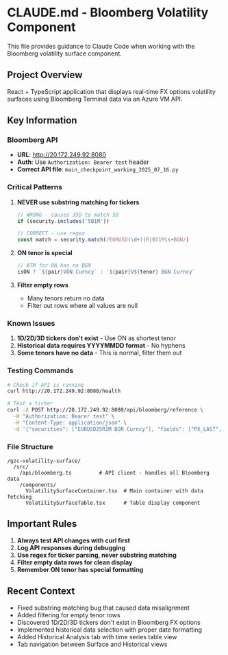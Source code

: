 # CLAUDE.md - Bloomberg Volatility Component

This file provides guidance to Claude Code when working with the Bloomberg volatility surface component.

## Project Overview

React + TypeScript application that displays real-time FX options volatility surfaces using Bloomberg Terminal data via an Azure VM API.

## Key Information

### Bloomberg API
- **URL**: http://20.172.249.92:8080
- **Auth**: Use `Authorization: Bearer test` header
- **Correct API file**: `main_checkpoint_working_2025_07_16.py`

### Critical Patterns

1. **NEVER use substring matching for tickers**
   ```javascript
   // WRONG - causes 35D to match 5D
   if (security.includes('5B1M'))
   
   // CORRECT - use regex
   const match = security.match(/EURUSD(\d+)(R|B)1M\s+BGN/)
   ```

2. **ON tenor is special**
   ```javascript
   // ATM for ON has no BGN
   isON ? `${pair}VON Curncy` : `${pair}V${tenor} BGN Curncy`
   ```

3. **Filter empty rows**
   - Many tenors return no data
   - Filter out rows where all values are null

### Known Issues

1. **1D/2D/3D tickers don't exist** - Use ON as shortest tenor
2. **Historical data requires YYYYMMDD format** - No hyphens
3. **Some tenors have no data** - This is normal, filter them out

### Testing Commands

```bash
# Check if API is running
curl http://20.172.249.92:8080/health

# Test a ticker
curl -X POST http://20.172.249.92:8080/api/bloomberg/reference \
  -H "Authorization: Bearer test" \
  -H "Content-Type: application/json" \
  -d '{"securities": ["EURUSD25R1M BGN Curncy"], "fields": ["PX_LAST", "PX_BID", "PX_ASK"]}'
```

### File Structure

```
/gzc-volatility-surface/
  /src/
    /api/bloomberg.ts         # API client - handles all Bloomberg data
    /components/
      VolatilitySurfaceContainer.tsx  # Main container with data fetching
      VolatilitySurfaceTable.tsx      # Table display component
```

## Important Rules

1. **Always test API changes with curl first**
2. **Log API responses during debugging**
3. **Use regex for ticker parsing, never substring matching**
4. **Filter empty data rows for clean display**
5. **Remember ON tenor has special formatting**

## Recent Context

- Fixed substring matching bug that caused data misalignment
- Added filtering for empty tenor rows
- Discovered 1D/2D/3D tickers don't exist in Bloomberg FX options
- Implemented historical data selection with proper date formatting
- Added Historical Analysis tab with time series table view
- Tab navigation between Surface and Historical views